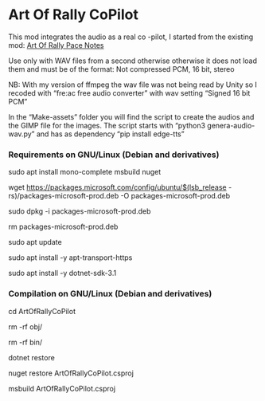 # Art Of Rally CoPilot
This mod integrates the audio as a real co -pilot, I started from the existing mod: [Art Of Rally Pace Notes](https://github.com/Theaninova/ArtOfRallyPaceNotes) 

Use only with WAV files from a second otherwise otherwise it does not load them and must be of the format: Not compressed PCM, 16 bit, stereo

NB: With my version of ffmpeg the wav file was not being read by Unity so I recoded with “fre:ac free audio converter” with wav setting “Signed 16 bit PCM”

In the “Make-assets” folder you will find the script to create the audios and the GIMP file for the images. The script starts with “python3 genera-audio-wav.py” and has as dependency “pip install edge-tts”

### Requirements on GNU/Linux (Debian and derivatives)
sudo apt install mono-complete msbuild nuget

wget https://packages.microsoft.com/config/ubuntu/$(lsb_release -rs)/packages-microsoft-prod.deb -O packages-microsoft-prod.deb

sudo dpkg -i packages-microsoft-prod.deb

rm packages-microsoft-prod.deb

sudo apt update

sudo apt install -y apt-transport-https

sudo apt install -y dotnet-sdk-3.1

### Compilation on GNU/Linux (Debian and derivatives)

cd ArtOfRallyCoPilot

rm -rf obj/

rm -rf bin/

dotnet restore

nuget restore ArtOfRallyCoPilot.csproj

msbuild ArtOfRallyCoPilot.csproj

